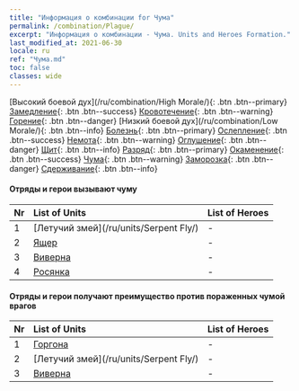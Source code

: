 ```yaml
---
title: "Информация о комбинации for Чума"
permalink: /combination/Plague/
excerpt: "Информация о комбинации - Чума. Units and Heroes Formation."
last_modified_at: 2021-06-30
locale: ru
ref: "Чума.md"
toc: false
classes: wide
---
```


  [Высокий боевой дух](/ru/combination/High Morale/){: .btn .btn--primary} [Замедление](/ru/combination/Slow/){: .btn .btn--success} [Кровотечение](/ru/combination/Bleeding/){: .btn .btn--warning} [Горение](/ru/combination/Burning/){: .btn .btn--danger} [Низкий боевой дух](/ru/combination/Low Morale/){: .btn .btn--info} [Болезнь](/ru/combination/Disease/){: .btn .btn--primary} [Ослепление](/ru/combination/Blind/){: .btn .btn--success} [Немота](/ru/combination/Silence/){: .btn .btn--warning} [Оглушение](/ru/combination/Stun/){: .btn .btn--danger} [Щит](/ru/combination/Shield/){: .btn .btn--info} [Разряд](/ru/combination/Static/){: .btn .btn--primary} [Окаменение](/ru/combination/Petrify/){: .btn .btn--success} [Чума](/ru/combination/Plague/){: .btn .btn--warning} [Заморозка](/ru/combination/Freeze/){: .btn .btn--danger} [Сдерживание](/ru/combination/Deterrence/){: .btn .btn--info} 


#### Отряды и герои вызывают чуму

  | Nr |  List of Units  | List of Heroes | 
  |:---|:----------------|:---------------| 
  | 1 | [Летучий змей](/ru/units/Serpent Fly/) | - |
  | 2 | [Ящер](/ru/units/Lizardman/) | - |
  | 3 | [Виверна](/ru/units/Wyvern/) | - |
  | 4 | [Росянка](/ru/units/Waspwort/) | - |


#### Отряды и герои получают преимущество против пораженных чумой врагов

  | Nr |  List of Units  | List of Heroes | 
  |:---|:----------------|:---------------| 
  | 1 | [Горгона](/ru/units/Gorgon/) | - |
  | 2 | [Летучий змей](/ru/units/Serpent Fly/) | - |
  | 3 | [Виверна](/ru/units/Wyvern/) | - |
